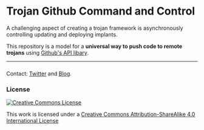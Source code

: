 # Trojan Github Command and Control

A challenging aspect of creating a trojan framework is asynchronously controlling updating and deploying implants.

This repository is a model for a **universal way to push code to remote trojans** using [Github's API libary](https://developer.github.com/libraries/).

----

###

Contact: [Twitter](https://twitter.com/_b_t_3_) and [Blog](http://bt3gl.github.io/).

### License

<a rel="license" href="http://creativecommons.org/licenses/by-sa/4.0/"><img alt="Creative Commons License" style="border-width:0" src="http://i.creativecommons.org/l/by-sa/4.0/88x31.png" /></a><br />

This work is licensed under a [Creative Commons Attribution-ShareAlike 4.0 International License](http://creativecommons.org/licenses/by-sa/4.0/)

